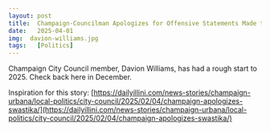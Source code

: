 ```yaml
---
layout: post
title:  Champaign-Councilman Apologizes for Offensive Statements Made to Black Man in the Mirror
date:   2025-04-01
img:  davion-williams.jpg
tags:   [Politics]
---
```


Champaign City Council member, Davion Williams, has had a rough start to 2025. Check back here in December.

Inspiration for this story: [https://dailyillini.com/news-stories/champaign-urbana/local-politics/city-council/2025/02/04/champaign-apologizes-swastika/](https://dailyillini.com/news-stories/champaign-urbana/local-politics/city-council/2025/02/04/champaign-apologizes-swastika/)
